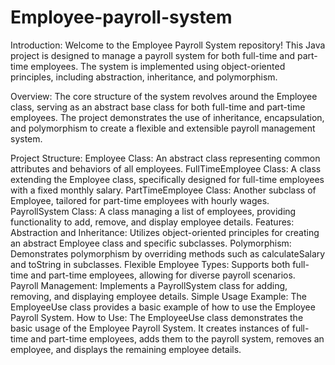 # Employee-payroll-system
Introduction:
Welcome to the Employee Payroll System repository! This Java project is designed to manage a payroll system for both full-time and part-time employees. The system is implemented using object-oriented principles, including abstraction, inheritance, and polymorphism.

Overview:
The core structure of the system revolves around the Employee class, serving as an abstract base class for both full-time and part-time employees. The project demonstrates the use of inheritance, encapsulation, and polymorphism to create a flexible and extensible payroll management system.

Project Structure:
Employee Class: An abstract class representing common attributes and behaviors of all employees.
FullTimeEmployee Class: A class extending the Employee class, specifically designed for full-time employees with a fixed monthly salary.
PartTimeEmployee Class: Another subclass of Employee, tailored for part-time employees with hourly wages.
PayrollSystem Class: A class managing a list of employees, providing functionality to add, remove, and display employee details.
Features:
Abstraction and Inheritance: Utilizes object-oriented principles for creating an abstract Employee class and specific subclasses.
Polymorphism: Demonstrates polymorphism by overriding methods such as calculateSalary and toString in subclasses.
Flexible Employee Types: Supports both full-time and part-time employees, allowing for diverse payroll scenarios.
Payroll Management: Implements a PayrollSystem class for adding, removing, and displaying employee details.
Simple Usage Example: The EmployeeUse class provides a basic example of how to use the Employee Payroll System.
How to Use:
The EmployeeUse class demonstrates the basic usage of the Employee Payroll System. It creates instances of full-time and part-time employees, adds them to the payroll system, removes an employee, and displays the remaining employee details.
